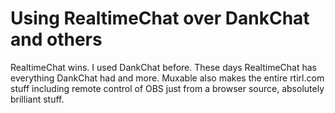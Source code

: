 # Using RealtimeChat over DankChat and others

RealtimeChat wins. I used DankChat before. These days RealtimeChat has everything DankChat had and more. Muxable also makes the entire rtirl.com stuff including remote control of OBS just from a browser source, absolutely brilliant stuff.
